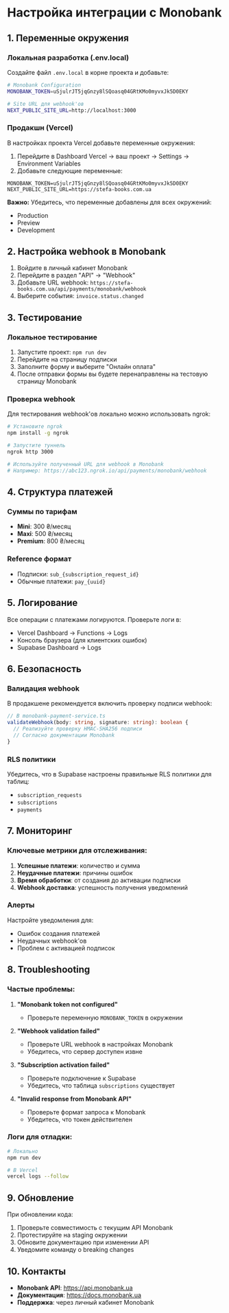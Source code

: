 # Настройка интеграции с Monobank

## 1. Переменные окружения

### Локальная разработка (.env.local)

Создайте файл `.env.local` в корне проекта и добавьте:

```bash
# Monobank Configuration
MONOBANK_TOKEN=uSjulrJT5jqGnzy8lSQoasq04GRtKMo0myvxJk5D0EKY

# Site URL для webhook'ов
NEXT_PUBLIC_SITE_URL=http://localhost:3000
```

### Продакшн (Vercel)

В настройках проекта Vercel добавьте переменные окружения:

1. Перейдите в Dashboard Vercel → ваш проект → Settings → Environment Variables
2. Добавьте следующие переменные:

```
MONOBANK_TOKEN=uSjulrJT5jqGnzy8lSQoasq04GRtKMo0myvxJk5D0EKY
NEXT_PUBLIC_SITE_URL=https://stefa-books.com.ua
```

**Важно:** Убедитесь, что переменные добавлены для всех окружений:
- Production
- Preview
- Development

## 2. Настройка webhook в Monobank

1. Войдите в личный кабинет Monobank
2. Перейдите в раздел "API" → "Webhook"
3. Добавьте URL webhook: `https://stefa-books.com.ua/api/payments/monobank/webhook`
4. Выберите события: `invoice.status.changed`

## 3. Тестирование

### Локальное тестирование

1. Запустите проект: `npm run dev`
2. Перейдите на страницу подписки
3. Заполните форму и выберите "Онлайн оплата"
4. После отправки формы вы будете перенаправлены на тестовую страницу Monobank

### Проверка webhook

Для тестирования webhook'ов локально можно использовать ngrok:

```bash
# Установите ngrok
npm install -g ngrok

# Запустите туннель
ngrok http 3000

# Используйте полученный URL для webhook в Monobank
# Например: https://abc123.ngrok.io/api/payments/monobank/webhook
```

## 4. Структура платежей

### Суммы по тарифам

- **Mini**: 300 ₴/месяц
- **Maxi**: 500 ₴/месяц  
- **Premium**: 800 ₴/месяц

### Reference формат

- Подписки: `sub_{subscription_request_id}`
- Обычные платежи: `pay_{uuid}`

## 5. Логирование

Все операции с платежами логируются. Проверьте логи в:

- Vercel Dashboard → Functions → Logs
- Консоль браузера (для клиентских ошибок)
- Supabase Dashboard → Logs

## 6. Безопасность

### Валидация webhook

В продакшене рекомендуется включить проверку подписи webhook:

```typescript
// В monobank-payment-service.ts
validateWebhook(body: string, signature: string): boolean {
  // Реализуйте проверку HMAC-SHA256 подписи
  // Согласно документации Monobank
}
```

### RLS политики

Убедитесь, что в Supabase настроены правильные RLS политики для таблиц:
- `subscription_requests`
- `subscriptions` 
- `payments`

## 7. Мониторинг

### Ключевые метрики для отслеживания:

1. **Успешные платежи**: количество и сумма
2. **Неудачные платежи**: причины ошибок
3. **Время обработки**: от создания до активации подписки
4. **Webhook доставка**: успешность получения уведомлений

### Алерты

Настройте уведомления для:
- Ошибок создания платежей
- Неудачных webhook'ов
- Проблем с активацией подписок

## 8. Troubleshooting

### Частые проблемы:

1. **"Monobank token not configured"**
   - Проверьте переменную `MONOBANK_TOKEN` в окружении

2. **"Webhook validation failed"**
   - Проверьте URL webhook в настройках Monobank
   - Убедитесь, что сервер доступен извне

3. **"Subscription activation failed"**
   - Проверьте подключение к Supabase
   - Убедитесь, что таблица `subscriptions` существует

4. **"Invalid response from Monobank API"**
   - Проверьте формат запроса к Monobank
   - Убедитесь, что токен действителен

### Логи для отладки:

```bash
# Локально
npm run dev

# В Vercel
vercel logs --follow
```

## 9. Обновление

При обновлении кода:

1. Проверьте совместимость с текущим API Monobank
2. Протестируйте на staging окружении
3. Обновите документацию при изменении API
4. Уведомите команду о breaking changes

## 10. Контакты

- **Monobank API**: https://api.monobank.ua
- **Документация**: https://docs.monobank.ua
- **Поддержка**: через личный кабинет Monobank
